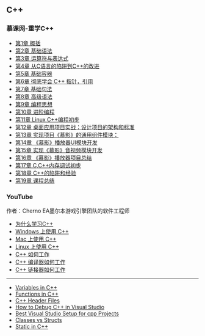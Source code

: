 ## C++

### 慕课网-重学C++

- [第1章 概括]()
- [第2章 基础语法]()
- [第3章 运算符与表达式]()
- [第4章 从C语言的陷阱到C++的改进]()
- [第5章 基础容器](./from_mooc/chapter_5_basic_container.md)
- [第6章 彻底学会 C++ 指针，引用]()
- [第7章 基础句法]()
- [第8章 高级语法]()
- [第9章 编程思想]()
- [第10章 进阶编程]()
- [第11章  Linux C++编程初步]()
- [第12章 桌面应用项目实战：设计项目的架构和标准]()
- [第13章 实现项目《慕影》的通用组件模块：]()
- [第14章 《慕影》播放器UI模块开发]()
- [第15章 实现《慕影》音视频模块开发]()
- [第16章 《慕影》播放器项目总结]()
- [第17章 C,C++内存调试初步]()
- [第18章 C++的陷阱和经验]()
- [第19章 课程总结]()


### YouTube

作者：Cherno EA墨尔本游戏引擎团队的软件工程师

- [为什么学习C++](./p_0_why_learn_cpp.md)
- [Windows 上使用 C++](./Windows_setup_cpp.md)
- [Mac 上使用 C++](./Mac_setup_cpp.md)
- [Linux 上使用 C++](./Linux_setup_cpp.md)
- [C++ 如何工作](./p_2_how_cpp_works.md)
- [C++ 编译器如何工作](./p_3_how_cpp_compiler_works.md)
- [C++ 链接器如何工作](./p_4_how_cpp_linker_works.md)

---

- [Variables in C++](./p_8_variables_in_cpp.md)
- [Functions in C++](./p_9_functions_in_cpp.md)
- [C++ Header Files](./p_10_cpp_header_files.md)
- [How to Debug C++ in Visual Studio](./p_11_how_to_debug_cpp_in_vs.md)
- [Best Visual Studio Setup for cpp Projects](./p_13_best_setup.md)
- [Classes vs Structs](./p_19_classes_vs_structs.md)
- [Static in C++](./p_21_static_in_cpp.md)